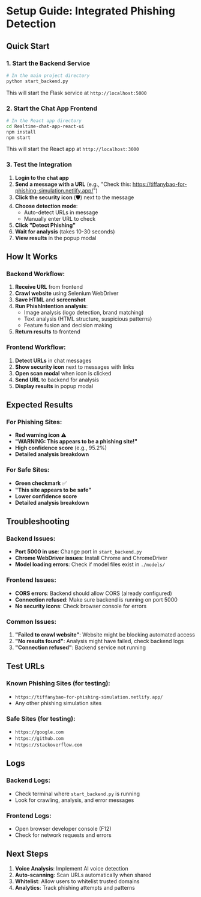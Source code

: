 # Setup Guide: Integrated Phishing Detection

## Quick Start

### 1. Start the Backend Service

```bash
# In the main project directory
python start_backend.py
```

This will start the Flask service at `http://localhost:5000`

### 2. Start the Chat App Frontend

```bash
# In the React app directory
cd Realtime-chat-app-react-ui
npm install
npm start
```

This will start the React app at `http://localhost:3000`

### 3. Test the Integration

1. **Login to the chat app**
2. **Send a message with a URL** (e.g., "Check this: https://tiffanybao-for-phishing-simulation.netlify.app/")
3. **Click the security icon** (🛡️) next to the message
4. **Choose detection mode**:
   - Auto-detect URLs in message
   - Manually enter URL to check
5. **Click "Detect Phishing"**
6. **Wait for analysis** (takes 10-30 seconds)
7. **View results** in the popup modal

## How It Works

### Backend Workflow:
1. **Receive URL** from frontend
2. **Crawl website** using Selenium WebDriver
3. **Save HTML** and **screenshot**
4. **Run PhishIntention analysis**:
   - Image analysis (logo detection, brand matching)
   - Text analysis (HTML structure, suspicious patterns)
   - Feature fusion and decision making
5. **Return results** to frontend

### Frontend Workflow:
1. **Detect URLs** in chat messages
2. **Show security icon** next to messages with links
3. **Open scan modal** when icon is clicked
4. **Send URL** to backend for analysis
5. **Display results** in popup modal

## Expected Results

### For Phishing Sites:
- **Red warning icon** ⚠️
- **"WARNING: This appears to be a phishing site!"**
- **High confidence score** (e.g., 95.2%)
- **Detailed analysis breakdown**

### For Safe Sites:
- **Green checkmark** ✅
- **"This site appears to be safe"**
- **Lower confidence score**
- **Detailed analysis breakdown**

## Troubleshooting

### Backend Issues:
- **Port 5000 in use**: Change port in `start_backend.py`
- **Chrome WebDriver issues**: Install Chrome and ChromeDriver
- **Model loading errors**: Check if model files exist in `./models/`

### Frontend Issues:
- **CORS errors**: Backend should allow CORS (already configured)
- **Connection refused**: Make sure backend is running on port 5000
- **No security icons**: Check browser console for errors

### Common Issues:
1. **"Failed to crawl website"**: Website might be blocking automated access
2. **"No results found"**: Analysis might have failed, check backend logs
3. **"Connection refused"**: Backend service not running

## Test URLs

### Known Phishing Sites (for testing):
- `https://tiffanybao-for-phishing-simulation.netlify.app/`
- Any other phishing simulation sites

### Safe Sites (for testing):
- `https://google.com`
- `https://github.com`
- `https://stackoverflow.com`

## Logs

### Backend Logs:
- Check terminal where `start_backend.py` is running
- Look for crawling, analysis, and error messages

### Frontend Logs:
- Open browser developer console (F12)
- Check for network requests and errors

## Next Steps

1. **Voice Analysis**: Implement AI voice detection
2. **Auto-scanning**: Scan URLs automatically when shared
3. **Whitelist**: Allow users to whitelist trusted domains
4. **Analytics**: Track phishing attempts and patterns 